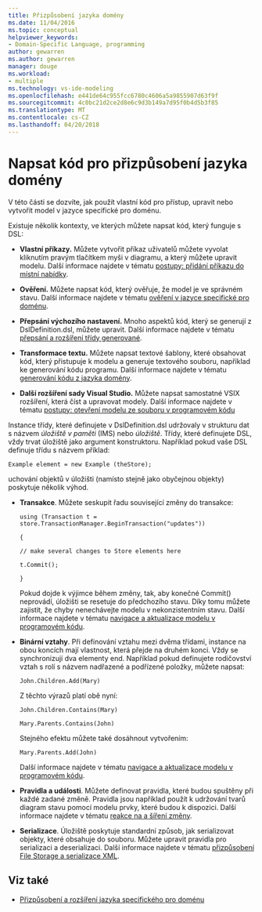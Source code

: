 ```yaml
---
title: Přizpůsobení jazyka domény
ms.date: 11/04/2016
ms.topic: conceptual
helpviewer_keywords:
- Domain-Specific Language, programming
author: gewarren
ms.author: gewarren
manager: douge
ms.workload:
- multiple
ms.technology: vs-ide-modeling
ms.openlocfilehash: e441de64c955fcc6780c4606a5a9855907d63f9f
ms.sourcegitcommit: 4c0bc21d2ce2d8e6c9d3b149a7d95f0b4d5b3f85
ms.translationtype: MT
ms.contentlocale: cs-CZ
ms.lasthandoff: 04/20/2018
---
```

# <a name="write-code-to-customize-a-domain-specific-language"></a>Napsat kód pro přizpůsobení jazyka domény

V této části se dozvíte, jak použít vlastní kód pro přístup, upravit nebo vytvořit model v jazyce specifické pro doménu.

Existuje několik kontexty, ve kterých můžete napsat kód, který funguje s DSL:

-   **Vlastní příkazy.** Můžete vytvořit příkaz uživatelů můžete vyvolat kliknutím pravým tlačítkem myši v diagramu, a který můžete upravit modelu. Další informace najdete v tématu [postupy: přidání příkazu do místní nabídky](../modeling/how-to-add-a-command-to-the-shortcut-menu.md).

-   **Ověření.** Můžete napsat kód, který ověřuje, že model je ve správném stavu. Další informace najdete v tématu [ověření v jazyce specifické pro doménu](../modeling/validation-in-a-domain-specific-language.md).

-   **Přepsání výchozího nastavení.** Mnoho aspektů kód, který se generují z DslDefinition.dsl, můžete upravit. Další informace najdete v tématu [přepsání a rozšíření třídy generované](../modeling/overriding-and-extending-the-generated-classes.md).

-   **Transformace textu.** Můžete napsat textové šablony, které obsahovat kód, který přistupuje k modelu a generuje textového souboru, například ke generování kódu programu. Další informace najdete v tématu [generování kódu z jazyka domény](../modeling/generating-code-from-a-domain-specific-language.md).

-   **Další rozšíření sady Visual Studio.** Můžete napsat samostatné VSIX rozšíření, která číst a upravovat modely. Další informace najdete v tématu [postupy: otevření modelu ze souboru v programovém kódu](../modeling/how-to-open-a-model-from-file-in-program-code.md)

Instance třídy, které definujete v DslDefinition.dsl udržovaly v strukturu dat s názvem *úložiště v paměti* (IMS) nebo *úložiště*. Třídy, které definujete DSL, vždy trvat úložiště jako argument konstruktoru. Například pokud vaše DSL definuje třídu s názvem příklad:

`Example element = new Example (theStore);`

uchování objektů v úložišti (namísto stejně jako obyčejnou objekty) poskytuje několik výhod.

-   **Transakce**. Můžete seskupit řadu související změny do transakce:

     `using (Transaction t = store.TransactionManager.BeginTransaction("updates"))`

     `{`

     `// make several changes to Store elements here`

     `t.Commit();`

     `}`

     Pokud dojde k výjimce během změny, tak, aby konečné Commit() neprovádí, úložišti se resetuje do předchozího stavu. Díky tomu můžete zajistit, že chyby nenechávejte modelu v nekonzistentním stavu. Další informace najdete v tématu [navigace a aktualizace modelu v programovém kódu](../modeling/navigating-and-updating-a-model-in-program-code.md).

-   **Binární vztahy**. Při definování vztahu mezi dvěma třídami, instance na obou koncích mají vlastnost, která přejde na druhém konci. Vždy se synchronizují dva elementy end. Například pokud definujete rodičovství vztah s rolí s názvem nadřazené a podřízené položky, můžete napsat:

     `John.Children.Add(Mary)`

     Z těchto výrazů platí obě nyní:

     `John.Children.Contains(Mary)`

     `Mary.Parents.Contains(John)`

     Stejného efektu můžete také dosáhnout vytvořením:

     `Mary.Parents.Add(John)`

     Další informace najdete v tématu [navigace a aktualizace modelu v programovém kódu](../modeling/navigating-and-updating-a-model-in-program-code.md).

-   **Pravidla a události**. Můžete definovat pravidla, které budou spuštěny při každé zadané změně. Pravidla jsou například použít k udržování tvarů diagram stavu pomocí modelu prvky, které budou k dispozici. Další informace najdete v tématu [reakce na a šíření změny](../modeling/responding-to-and-propagating-changes.md).

-   **Serializace**. Úložiště poskytuje standardní způsob, jak serializovat objekty, které obsahuje do souboru. Můžete upravit pravidla pro serializaci a deserializaci. Další informace najdete v tématu [přizpůsobení File Storage a serializace XML](../modeling/customizing-file-storage-and-xml-serialization.md).

## <a name="see-also"></a>Viz také

- [Přizpůsobení a rozšíření jazyka specifického pro doménu](../modeling/customizing-and-extending-a-domain-specific-language.md)
